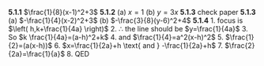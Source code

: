 $\mathbf{5.1.1}$ $\frac{1}{8}(x-1)^2+3$
$\mathbf{5.1.2}$
	$(\text{a})$ $x=1$
	$(\text{b})$ $y=3x$
$\mathbf{5.1.3}$ $\text{check paper}$
$\mathbf{5.1.3}$
	$(\text{a})$ $-\frac{1}{4}(x-2)^2+3$
	$(\text{b})$ $-\frac{3}{8}(y-6)^2+4$
$\mathbf{5.1.4}$
	1. focus is $\left( h,k+\frac{1}{4a} \right)$
	2. $\therefore$ the line should be $y=\frac{1}{4a}$
	3. So $k \frac{1}{4a}=(a-h)^2+k$
	4. and $\frac{1}{4}=a^2(x-h)^2$
	5. $\frac{1}{2}=(a(x-h))$
	6. $x=\frac{1}{2a}+h \text{ and } -\frac{1}{2a}+h$
	7. $\frac{2}{2a}=\frac{1}{a}$
	8. QED
